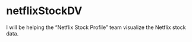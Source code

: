 # netflixStockDV
I will be helping the “Netflix Stock Profile” team visualize the Netflix stock data.
